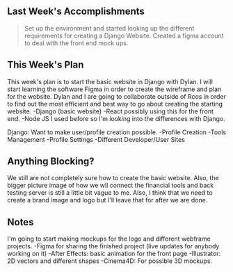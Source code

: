 ## Last Week's Accomplishments

> Set up the environment and started looking up the different requirements for creating a
Django Website. Created a figma account to deal with the front end mock ups.

## This Week's Plan

This week's plan is to start the basic website in Django with Dylan. I will start learning the
software Figma in order to create the wireframe and plan for the website. Dylan and I are going
to collaborate outside of Rcos in order to find out the most efficient and best way to go about
creating the starting website.
	-Django (basic website)
	-React possibly using this for the front end.
	-Node JS I used before so I'm looking into the differences with Django.

Django: Want to make user/profile creation possible.
	-Profile Creation
	-Tools Management
	-Profile Settings
	-Different Developer/User Sites

## Anything Blocking?

We still are not completely sure how to create the basic website. Also, the bigger picture image of how we wll connect the financial tools and back testing server is still a little bit vague to me. Also, I think that we need to create a brand image and logo but I'll leave that for after we are done.

## Notes
I'm going to start making mockups for the logo and different webframe projects.
	-Figma for sharing the finished project (live updates for anybody working on it)
	-After Effects: basic animation for the front page
	-Illustrator: 2D vectors and different shapes
	-Cinema4D: For possible 3D mockups. 

